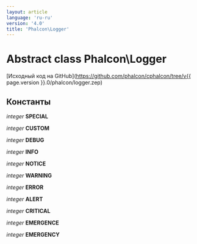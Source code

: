 ```yaml
---
layout: article
language: 'ru-ru'
version: '4.0'
title: 'Phalcon\Logger'
---
```

# Abstract class **Phalcon\Logger**

[Исходный код на GitHub](https://github.com/phalcon/cphalcon/tree/v{{ page.version }}.0/phalcon/logger.zep)

## Константы

*integer* **SPECIAL**

*integer* **CUSTOM**

*integer* **DEBUG**

*integer* **INFO**

*integer* **NOTICE**

*integer* **WARNING**

*integer* **ERROR**

*integer* **ALERT**

*integer* **CRITICAL**

*integer* **EMERGENCE**

*integer* **EMERGENCY**